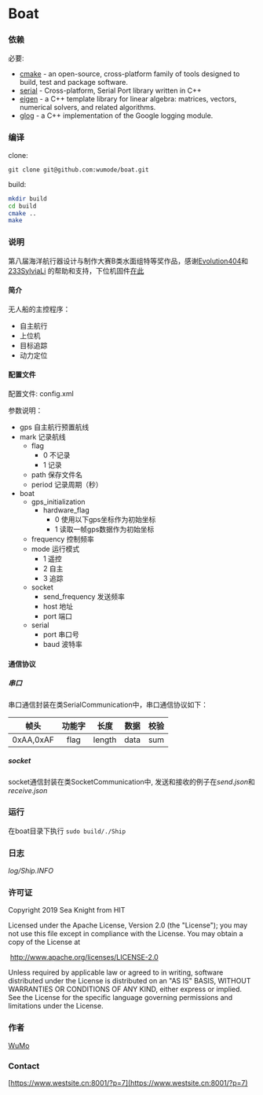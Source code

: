 ﻿# Boat

### 依赖

必要:

- [cmake](http://www.cmake.org/) - an open-source, cross-platform family of tools designed to build, test and package software. 
- [serial](http://wjwwood.github.com/serial/) - Cross-platform, Serial Port library written in C++
- [eigen](http://eigen.tuxfamily.org/) - a C++ template library for linear algebra: matrices, vectors, numerical solvers, and related algorithms.
- [glog](https://github.com/google/glog)  - a C++ implementation of the Google logging module. 

### 编译

clone:

`git clone git@github.com:wumode/boat.git`

build:

```bash
mkdir build
cd build
cmake ..
make
```

### 说明

第八届海洋航行器设计与制作大赛B类水面组特等奖作品，感谢[Evolution404](https://github.com/Evolution404)和[233SylviaLi](<https://github.com/233SylviaLi>) 的帮助和支持，下位机固件[在此](<https://github.com/wumode/boat-firmware>)

#### 简介

无人船的主控程序：

- 自主航行
- 上位机
- 目标追踪
- 动力定位

#### 配置文件

配置文件: config.xml

参数说明：

- gps 自主航行预置航线
- mark 记录航线
  - flag
    - 0 不记录
    - 1 记录
  - path 保存文件名
  - period 记录周期（秒）
- boat 
  - gps_initialization
    - hardware_flag
      - 0 使用以下gps坐标作为初始坐标
      - 1 读取一帧gps数据作为初始坐标
  - frequency 控制频率
  - mode 运行模式
    - 1 遥控
    - 2 自主
    - 3 追踪
  - socket
    - send_frequency 发送频率
    - host 地址
    - port 端口
  - serial
    - port 串口号
    - baud 波特率

#### 通信协议

##### 串口

串口通信封装在类SerialCommunication中，串口通信协议如下：

|   帧头    | 功能字 |  长度  | 数据 | 校验 |
| :-------: | :----: | :----: | :--: | :--: |
| 0xAA,0xAF |  flag  | length | data | sum  |

##### socket

socket通信封装在类SocketCommunication中, 发送和接收的例子在*send.json*和*receive.json*

### 运行

在boat目录下执行
`sudo build/./Ship`

### 日志
*log/Ship.INFO*

### 许可证

Copyright 2019 Sea Knight from HIT

Licensed under the Apache License, Version 2.0 (the "License");
you may not use this file except in compliance with the License.
You may obtain a copy of the License at

​				 http://www.apache.org/licenses/LICENSE-2.0

Unless required by applicable law or agreed to in writing, software
distributed under the License is distributed on an "AS IS" BASIS,
WITHOUT WARRANTIES OR CONDITIONS OF ANY KIND, either express or implied.
See the License for the specific language governing permissions and
limitations under the License.

### 作者

[WuMo](mailto://wumo1999@gmail.com) 

### Contact

[https://www.westsite.cn:8001/?p=7](https://www.westsite.cn:8001/?p=7)